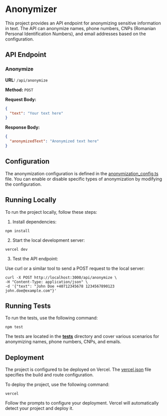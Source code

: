 # Anonymizer

This project provides an API endpoint for anonymizing sensitive information in text. The API can anonymize names, phone numbers, CNPs (Romanian Personal Identification Numbers), and email addresses based on the configuration.

## API Endpoint

### Anonymize

**URL:** `/api/anonymize`

**Method:** `POST`

**Request Body:**

```json
{
  "text": "Your text here"
}
```

**Response Body:**
```json
{
  "anonymizedText": "Anonymized text here"
}
```

## Configuration

The anonymization configuration is defined in the [anonymization_config.ts](api/anonymization_config.ts) file. You can enable or disable specific types of anonymization by modifying the configuration.

## Running Locally
To run the project locally, follow these steps:

1. Install dependencies:

```
npm install
```

2. Start the local development server:
   
```
vercel dev
```

3. Test the API endpoint:

Use curl or a similar tool to send a POST request to the local server:

```
curl -X POST http://localhost:3000/api/anonymize \
-H "Content-Type: application/json" \
-d '{"text": "John Doe +40712345678 1234567890123 john.doe@example.com"}'
```

## Running Tests

To run the tests, use the following command:

```
npm test
```

The tests are located in the [__tests__](api/__tests__/) directory and cover various scenarios for anonymizing names, phone numbers, CNPs, and emails.

## Deployment

The project is configured to be deployed on Vercel. The [vercel.json](vercel.json) file specifies the build and route configuration.

To deploy the project, use the following command:

```
vercel
```

Follow the prompts to configure your deployment. Vercel will automatically detect your project and deploy it.